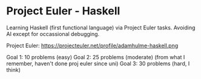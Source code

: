 # Project Euler - Haskell
Learning Haskell (first functional language) via Project Euler tasks. Avoiding AI except for occassional debugging.

Project Euler: https://projecteuler.net/profile/adamhulme-haskell.png

Goal 1: 10 problems (easy)
Goal 2: 25 problems (moderate) (from what I remember, haven't done proj euler since uni)
Goal 3: 30 problems (hard, I think)
